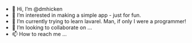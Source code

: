 - 👋 Hi, I’m @dmhicken
- 👀 I’m interested in making a simple app - just for fun.
- 🌱 I’m currently trying to learn lavarel.  Man, if only I were a programmer!
- 💞️ I’m looking to collaborate on ...
- 📫 How to reach me ...

<!---
dmhicken/dmhicken is a ✨ special ✨ repository because its `README.md` (this file) appears on your GitHub profile.
You can click the Preview link to take a look at your changes.
--->
